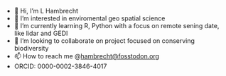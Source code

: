 - 👋 Hi, I’m L Hambrecht
- 👀 I’m interested in enviromental geo spatial science
- 🌱 I’m currently learning R, Python with a focus on remote sening date, like lidar and GEDI
- 💞️ I’m looking to collaborate on project focused on conserving biodiversity
- 📫 How to reach me @hambrecht@fosstodon.org
- ORCID: 0000-0002-3846-4017


